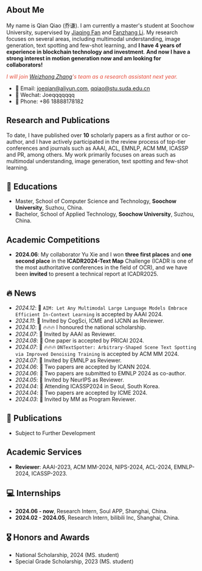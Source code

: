 ## About Me

My name is Qian Qiao (乔谦). I am currently a master's student at Soochow University, supervised by [Jiaqing Fan](https://scst.suda.edu.cn/4c/a2/c11250a543906/page.htm) and [Fanzhang Li](https://scst.suda.edu.cn/0e/e0/c11250a528096/page.htm). My research focuses on several areas, including multimodal understanding, image generation, text spotting and few-shot learning, and **I have 4 years of experience in blockchain technology and investment**. **And now I have a strong interest in motion generation now and am looking for collaborators!**

<i style="color:#e74d3c">I will join [Weizhong Zhang](https://weizhonz.github.io/)'s team as a research assistant next year.</i>  

<!-- I am actively looking for a Ph.D. position or **research assistant (remote)** in 2025 Fall. Feel free to contact me if you are interested! -->
+ 📧 Email: [joeqian@aliyun.com](mailto:joeqian@aliyun.com), [qqiao@stu.suda.edu.cn](mailto:qqiao@stu.suda.edu.cn)
+ 💬 Wechat: Joeqqqqqqq
+ 📱 Phone: +86 18888178182

## Research and Publications
To date, I have published over **10** scholarly papers as a first author or co-author, and I have actively participated in the review process of top-tier conferences and journals such as AAAI, ACL, EMNLP, ACM MM, ICASSP and PR, among others. My work primarily focuses on areas such as multimodal understanding, image generation, text spotting and few-shot learning.

## 📖 Educations
+ Master, School of Computer Science and Technology, **Soochow University**, Suzhou, China.
+ Bachelor, School of Applied Technology, **Soochow University**, Suzhou, China.

## Academic Competitions
* **2024.06**: My collaborator Yu Xie and I won **three first places** and **one second place** in the **ICADR2024-Text Map** Challenge (ICADR is one of the most authoritative conferences in the field of OCR), and we have been **invited** to present a technical report at ICADR2025.

## 🔥 News
- *2024.12*: 🎉 `AIM: Let Any Multimodal Large Language Models Embrace Efficient In-Context Learning` is accepted by AAAI 2024.
- *2024.11*: 🎉 Invited by CogSci, ICME and IJCNN as Reviewer.
- *2024.10*: 🎉 🔥🔥🔥 I honoured the national scholarship.
- *2024.07*: 🎉 Invited by AAAI as Reviewer.
- *2024.08*: 🎉 One paper is accepted by PRICAI 2024.
- *2024.07*: 🎉 🔥🔥🔥 `DNTextSpotter: Arbitrary-Shaped Scene Text Spotting via Improved Denoising Training` is accepted by ACM MM 2024.
- *2024.07*: 🎉 Invited by EMNLP as Reviewer.
- *2024.06*: 🎉 Two papers are accepted by ICANN 2024.
- *2024.06*: 🎉 Two papers are submitted to EMNLP 2024 as co-author.
- *2024.05*: 🎉 Invited by NeurIPS as Reviewer.
- *2024.04*: 🎉 Attending ICASSP2024 in Seoul, South Korea.
- *2024.04*: 🎉 Two papers are accepted by ICME 2024.
- *2024.03*: 🎉 Invited by MM as Program Reviewer.

## 📝 Publications
- Subject to Further Development
<!-- * Alleviating Hallucinations of Large Language Models through Induced Hallucinations [[paper]](https://arxiv.org/abs/2312.15710) [[repo]](https://github.com/HillZhang1999/icd) <img alt="GitHub Repo stars" src="https://img.shields.io/github/stars/hillzhang1999/icd?style=social"> [![](https://img.shields.io/badge/dynamic/json?label=citation&query=citationCount&url=https://api.semanticscholar.org/graph/v1/paper/3f915aab835cbfe69e7b2ea1c73b74ac8a2d384e?fields=citationCount)](https://www.semanticscholar.org/paper/3f915aab835cbfe69e7b2ea1c73b74ac8a2d384e)<br> 
**Yue Zhang**, Leyang Cui, Wei Bi, Shuming Shi. 2023. In **_Arxiv_**. -->

## Academic Services
* **Reviewer**: AAAI-2023, ACM MM-2024, NIPS-2024, ACL-2024, EMNLP-2024, ICASSP-2023.

## 💻 Internships
* **2024.06 - now**, Research Intern, Soul APP, Shanghai, China.
* **2024.02 - 2024.05**, Research Intern, bilibili Inc, Shanghai, China.

## 🎖 Honors and Awards
<!-- - *2022.09* National Scholarships for Postgraduate Students. -->
- National Scholarship, 2024 (MS. student)
- Special Grade Scholarship, 2023 (MS. student)
